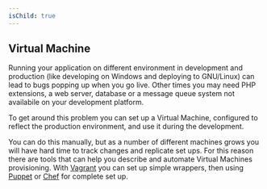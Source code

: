 ```yaml
---
isChild: true
---
```


## Virtual Machine

Running your application on different environment in development and production (like developing on Windows
and deploying to GNU/Linux) can lead to bugs popping up when you go live. Other times you may need PHP extensions,
a web server, database or a message queue system not availabile on your development platform.

To get around this problem you can set up a Virtual Machine, configured to reflect the production environment, and
use it during the development.

You can do this manually, but as a number of different machines grows you will have hard time to track changes and
replicate set ups. For this reason there are tools that can help you describe and automate Virtual Machines
provisioning. With [Vagrant][vagrant] you can set up simple wrappers, then using [Puppet][puppet] or [Chef][chef]
for complete set up.

[vagrant]: http://vagrantup.com/
[puppet]: http://www.puppetlabs.com/
[chef]: http://www.opscode.com/
